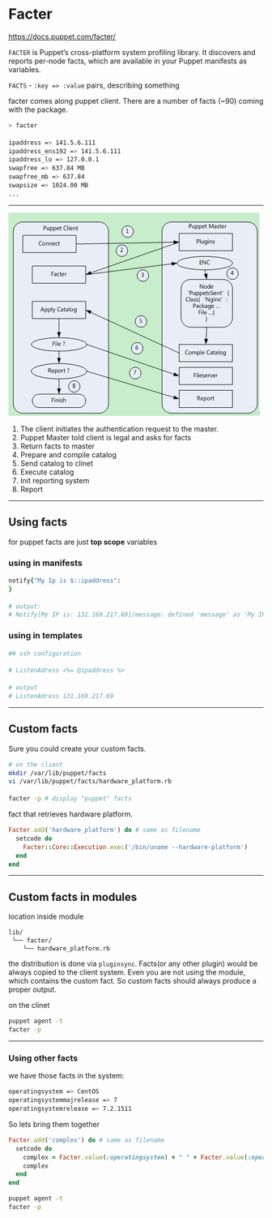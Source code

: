 # Facter

https://docs.puppet.com/facter/

`FACTER` is Puppet’s cross-platform system profiling library. It discovers and reports per-node facts, which are available in your Puppet manifests as variables.

`FACTS` - `:key => :value` pairs, describing something

facter comes along puppet client. There are a number of facts (~90) coming with the package.

```bash
> facter

ipaddress => 141.5.6.111
ipaddress_ens192 => 141.5.6.111
ipaddress_lo => 127.0.0.1
swapfree => 637.84 MB
swapfree_mb => 637.84
swapsize => 1024.00 MB
...

```
---

![Puppet Facter](./puppet_facter.jpg)

 1. The client initiates the authentication request to the master.
 2. Puppet Master told client is legal and asks for facts
 3. Return facts to master
 4. Prepare and compile catalog
 5. Send catalog to clinet
 6. Execute catalog
 7. Init reporting system
 8. Report
---

## Using facts

for puppet facts are just __top scope__ variables

### using in manifests

```ruby
notify{"My Ip is $::ipaddress":
}

# output:
# Notify[My IP is: 131.169.217.69]/message: defined 'message' as 'My IP is: 131.169.217.69'
```

### using in templates

```ruby
## ssh configuration

# ListenAdress <%= @ipaddress %>

# output
# ListenAdress 131.169.217.69
```

---

## Custom facts

Sure you could create your custom facts.

```bash
# on the client
mkdir /var/lib/puppet/facts
vi /var/lib/puppet/facts/hardware_platform.rb

facter -p # display "puppet" facts
```

fact that retrieves hardware platform.

```ruby
Facter.add('hardware_platform') do # same as filename
  setcode do
    Facter::Core::Execution.exec('/bin/uname --hardware-platform')
  end
end
```
---

## Custom facts in modules

location inside module

```
lib/
 └── facter/
    └── hardware_platform.rb
```

the distribution is done via `pluginsync`. Facts(or any other plugin) would be always copied to the client system.
Even you are not using the module, which contains the custom fact. So custom facts should always produce a proper output.

on the clinet

```bash
puppet agent -t
facter -p
```

---

### Using other facts

we have those facts in the system:

```bash
operatingsystem => CentOS
operatingsystemmajrelease => 7
operatingsystemrelease => 7.2.1511
```

So lets bring them together

```ruby
Facter.add('complex') do # same as filename
  setcode do
    complex = Facter.value(:operatingsystem) + " " + Facter.value(:operatingsystemmajrelease) + " " + Facter.value(:operatingsystemrelease)
    complex
  end
end
```

```bash
puppet agent -t
facter -p
```
